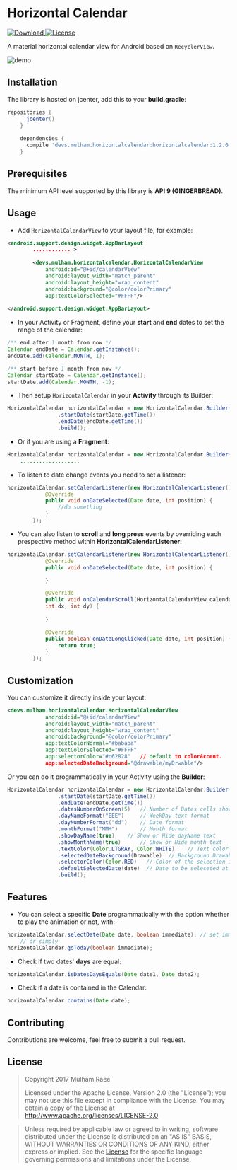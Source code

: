 # Horizontal Calendar

[ ![Download](https://api.bintray.com/packages/mulham-raee/maven/horizontal-calendar/images/download.svg) ](https://bintray.com/mulham-raee/maven/horizontal-calendar/_latestVersion)
[![License](https://img.shields.io/badge/License-Apache%202.0-blue.svg)](https://opensource.org/licenses/Apache-2.0)

A material horizontal calendar view for Android based on `RecyclerView`.

![demo](/art/demo.gif)

## Installation
The library is hosted on jcenter, add this to your **build.gradle**:

```gradle
repositories {
      jcenter()
    }
    
    dependencies {
      compile 'devs.mulham.horizontalcalendar:horizontalcalendar:1.2.0'
    }
```

## Prerequisites
The minimum API level supported by this library is **API 9 (GINGERBREAD)**.

## Usage
- Add `HorizontalCalendarView` to your layout file, for example:

```xml
<android.support.design.widget.AppBarLayout
		............ >
		
        <devs.mulham.horizontalcalendar.HorizontalCalendarView
            android:id="@+id/calendarView"
            android:layout_width="match_parent"
            android:layout_height="wrap_content"
            android:background="@color/colorPrimary"
            app:textColorSelected="#FFFF"/>
            
</android.support.design.widget.AppBarLayout>
```

- In your Activity or Fragment, define your **start** and **end** dates to set the range of the calendar:

```java
/** end after 1 month from now */
Calendar endDate = Calendar.getInstance();
endDate.add(Calendar.MONTH, 1);

/** start before 1 month from now */
Calendar startDate = Calendar.getInstance();
startDate.add(Calendar.MONTH, -1);
```

- Then setup `HorizontalCalendar` in your **Activity** through its Builder: 

```java
HorizontalCalendar horizontalCalendar = new HorizontalCalendar.Builder(this, R.id.calendarView)
                .startDate(startDate.getTime())
                .endDate(endDate.getTime())
                .build();
```

- Or if you are using a **Fragment**:

```java
HorizontalCalendar horizontalCalendar = new HorizontalCalendar.Builder(rootView, R.id.calendarView)
	...................
```

- To listen to date change events you need to set a listener:

```java
horizontalCalendar.setCalendarListener(new HorizontalCalendarListener() {
            @Override
            public void onDateSelected(Date date, int position) {
                //do something
            }
        });
```

- You can also listen to **scroll** and **long press** events by overriding each prespective method within **HorizontalCalendarListener**:

```java
horizontalCalendar.setCalendarListener(new HorizontalCalendarListener() {
            @Override
            public void onDateSelected(Date date, int position) {

            }

            @Override
            public void onCalendarScroll(HorizontalCalendarView calendarView, 
            int dx, int dy) {
                
            }

            @Override
            public boolean onDateLongClicked(Date date, int position) {
                return true;
            }
        });
```

## Customization
You can customize it directly inside your layout:

```xml
<devs.mulham.horizontalcalendar.HorizontalCalendarView
            android:id="@+id/calendarView"
            android:layout_width="match_parent"
            android:layout_height="wrap_content"
            android:background="@color/colorPrimary"
            app:textColorNormal="#bababa"
            app:textColorSelected="#FFFF"
            app:selectorColor="#c62828"   // default to colorAccent.
            app:selectedDateBackground="@drawable/myDrwable"/>
```

Or you can do it programmatically in your Activity using the **Builder**:

```java
HorizontalCalendar horizontalCalendar = new HorizontalCalendar.Builder(this, R.id.calendarView)
                .startDate(startDate.getTime())
                .endDate(endDate.getTime())
                .datesNumberOnScreen(5)   // Number of Dates cells shown on screen (Recommended 5)
                .dayNameFormat("EEE")	  // WeekDay text format
                .dayNumberFormat("dd")    // Date format
                .monthFormat("MMM") 	  // Month format
                .showDayName(true)	  // Show or Hide dayName text
                .showMonthName(true)	  // Show or Hide month text
                .textColor(Color.LTGRAY, Color.WHITE)    // Text color for none selected Dates, Text color for selected Date.
                .selectedDateBackground(Drawable)  // Background Drawable of the selected date cell.
                .selectorColor(Color.RED)   // Color of the selection indicator bar (default to colorAccent).
                .defaultSelectedDate(date)  // Date to be seleceted at start (default to Today)
                .build();
```

## Features
- You can select a specific **Date** programmatically with the option whether to play the animation or not, with:
```java
horizontalCalendar.selectDate(Date date, boolean immediate); // set immediate to false to ignore animation.
	// or simply
horizontalCalendar.goToday(boolean immediate);
```

- Check if two dates' **days** are equal:
```java
horizontalCalendar.isDatesDaysEquals(Date date1, Date date2);
```

- Check if a date is contained in the Calendar:
```java
horizontalCalendar.contains(Date date);
```
## Contributing
Contributions are welcome, feel free to submit a pull request.

## License
> Copyright 2017  Mulham Raee
> 
> Licensed under the Apache License, Version 2.0 (the "License");
> you may not use this file except in compliance with the License.
> You may obtain a copy of the License at
       http://www.apache.org/licenses/LICENSE-2.0

> Unless required by applicable law or agreed to in writing, software
> distributed under the License is distributed on an "AS IS" BASIS,
> WITHOUT WARRANTIES OR CONDITIONS OF ANY KIND, either express or implied.
> See the [License](/LICENSE) for the specific language governing
> permissions and limitations under the License.

